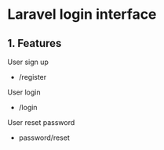 # Laravel login interface


## 1. Features

User sign up
- /register

User login
- /login

User reset password
- password/reset
